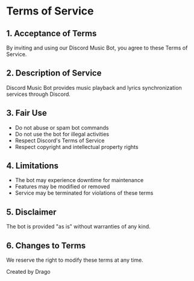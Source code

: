 # Terms of Service

## 1. Acceptance of Terms

By inviting and using our Discord Music Bot, you agree to these Terms of Service.

## 2. Description of Service

Discord Music Bot provides music playback and lyrics synchronization services through Discord.

## 3. Fair Use

- Do not abuse or spam bot commands
- Do not use the bot for illegal activities
- Respect Discord's Terms of Service
- Respect copyright and intellectual property rights

## 4. Limitations

- The bot may experience downtime for maintenance
- Features may be modified or removed
- Service may be terminated for violations of these terms

## 5. Disclaimer

The bot is provided "as is" without warranties of any kind.

## 6. Changes to Terms

We reserve the right to modify these terms at any time.

Created by Drago

